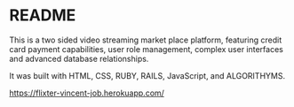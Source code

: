 # README

This is a two sided video streaming market place platform, featuring credit card payment capabilities, user role management, complex user interfaces and advanced database relationships.

It was built with HTML, CSS, RUBY, RAILS, JavaScript, and ALGORITHYMS.

https://flixter-vincent-job.herokuapp.com/

